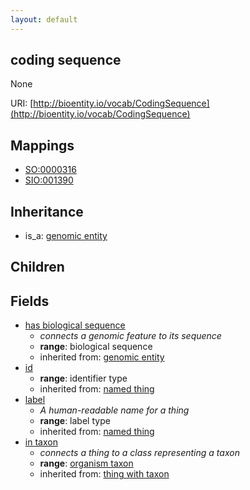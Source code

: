 ```yaml
---
layout: default
---
```


## coding sequence


None

URI: [http://bioentity.io/vocab/CodingSequence](http://bioentity.io/vocab/CodingSequence)
## Mappings

 * [SO:0000316](http://purl.obolibrary.org/obo/SO_0000316)
 * [SIO:001390](http://purl.obolibrary.org/obo/SIO_001390)

## Inheritance

 *  is_a: [genomic entity](GenomicEntity.html)

## Children



## Fields

 * [has biological sequence](has_biological_sequence.html)
    * _connects a genomic feature to its sequence_
    * __range__: biological sequence
    * inherited from: [genomic entity](GenomicEntity.html)
 * [id](id.html)
    * __range__: identifier type
    * inherited from: [named thing](NamedThing.html)
 * [label](label.html)
    * _A human-readable name for a thing_
    * __range__: label type
    * inherited from: [named thing](NamedThing.html)
 * [in taxon](in_taxon.html)
    * _connects a thing to a class representing a taxon_
    * __range__: [organism taxon](OrganismTaxon.html)
    * inherited from: [thing with taxon](ThingWithTaxon.html)
